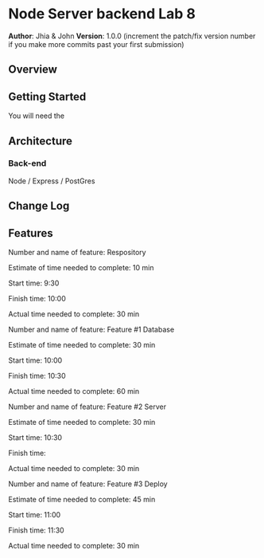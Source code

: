 # Node Server backend Lab 8

**Author**: Jhia & John
**Version**: 1.0.0 (increment the patch/fix version number if you make more commits past your first submission)

## Overview
<!-- Provide a high level overview of what this application is and why you are building it, beyond the fact that it's an assignment for this class. (i.e. What's your problem domain?) -->

## Getting Started
<!-- What are the steps that a user must take in order to build this app on their own machine and get it running? -->
You will need the 

## Architecture
<!-- Provide a detailed description of the application design. What technologies (languages, libraries, etc) you're using, and any other relevant design information. -->

### Back-end
Node / Express / PostGres

## Change Log
<!-- Use this area to document the iterative changes made to your application as each feature is successfully implemented. Use time stamps. Here's an examples:

01-01-2001 4:59pm - Application now has a fully-functional express server, with a GET route for the location resource.

## Credits and Collaborations
<!-- Give credit (and a link) to other people or resources that helped you build this application. -->

## Features

Number and name of feature: Respository

Estimate of time needed to complete: 10 min

Start time: 9:30

Finish time: 10:00

Actual time needed to complete: 30 min

Number and name of feature: Feature #1 Database 

Estimate of time needed to complete: 30 min

Start time: 10:00

Finish time: 10:30

Actual time needed to complete: 60 min

Number and name of feature: Feature #2 Server

Estimate of time needed to complete: 30 min

Start time: 10:30

Finish time:

Actual time needed to complete: 30 min

Number and name of feature: Feature #3 Deploy

Estimate of time needed to complete: 45 min

Start time: 11:00

Finish time: 11:30

Actual time needed to complete: 30 min
